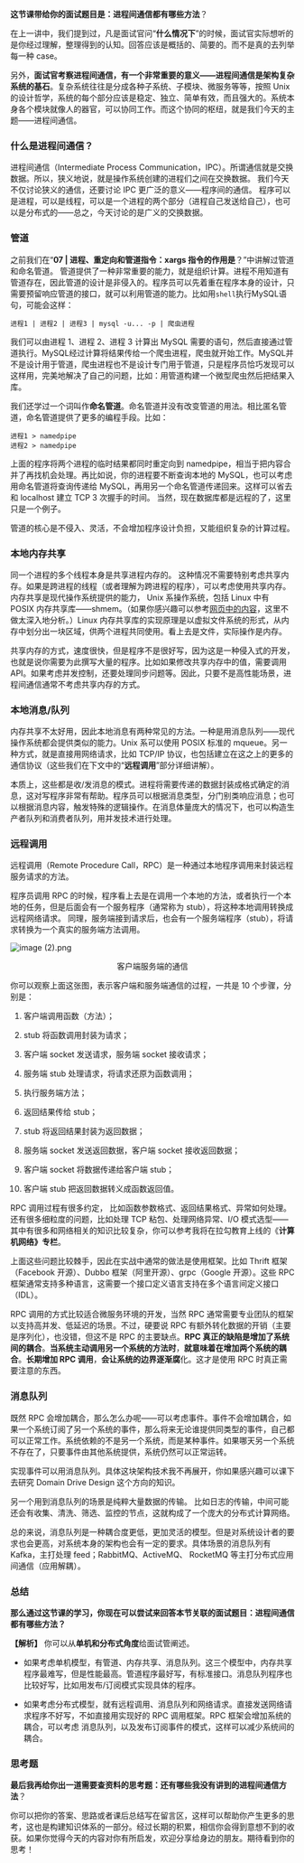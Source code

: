 <p data-nodeid="3499" class=""><strong data-nodeid="3568">这节课带给你的面试题目是：进程间通信都有哪些方法</strong>？</p>
<p data-nodeid="3500">在上一讲中，我们提到过，凡是面试官问“<strong data-nodeid="3574">什么情况下</strong>”的时候，面试官实际想听的是你经过理解，整理得到的认知。回答应该是概括的、简要的。而不是真的去列举每一种 case。</p>
<p data-nodeid="3501">另外，<strong data-nodeid="3580">面试官考察进程间通信，有一个非常重要的意义——进程间通信是架构复杂系统的基石</strong>。复杂系统往往是分成各种子系统、子模块、微服务等等，按照 Unix 的设计哲学，系统的每个部分应该是稳定、独立、简单有效，而且强大的。系统本身各个模块就像人的器官，可以协同工作。而这个协同的枢纽，就是我们今天的主题——进程间通信。</p>
<h3 data-nodeid="3502">什么是进程间通信？</h3>
<p data-nodeid="3503">进程间通信（Intermediate Process Communication，IPC）。所谓通信就是交换数据。所以，狭义地说，就是操作系统创建的进程们之间在交换数据。 我们今天不仅讨论狭义的通信，还要讨论 IPC 更广泛的意义——程序间的通信。 程序可以是进程，可以是线程，可以是一个进程的两个部分（进程自己发送给自己），也可以是分布式的——总之，今天讨论的是广义的交换数据。</p>
<h3 data-nodeid="3504">管道</h3>
<p data-nodeid="3505">之前我们在“<strong data-nodeid="3593">07 | 进程、重定向和管道指令：xargs 指令的作用是</strong>？”中讲解过管道和命名管道。 管道提供了一种非常重要的能力，就是组织计算。进程不用知道有管道存在，因此管道的设计是非侵入的。程序员可以先着重在程序本身的设计，只需要预留响应管道的接口，就可以利用管道的能力。比如用<code data-backticks="1" data-nodeid="3591">shell</code>执行MySQL语句，可能会这样：</p>
<pre class="lang-java" data-nodeid="3506"><code data-language="java">进程<span class="hljs-number">1</span> | 进程<span class="hljs-number">2</span> | 进程<span class="hljs-number">3</span> | mysql -u... -p | 爬虫进程
</code></pre>
<p data-nodeid="3507">我们可以由进程 1、进程 2、进程 3 计算出 MySQL 需要的语句，然后直接通过管道执行。MySQL经过计算将结果传给一个爬虫进程，爬虫就开始工作。MySQL并不是设计用于管道，爬虫进程也不是设计专门用于管道，只是程序员恰巧发现可以这样用，完美地解决了自己的问题，比如：用管道构建一个微型爬虫然后把结果入库。</p>
<p data-nodeid="3508">我们还学过一个词叫作<strong data-nodeid="3600">命名管道</strong>。命名管道并没有改变管道的用法。相比匿名管道，命名管道提供了更多的编程手段。比如：</p>
<pre class="lang-java" data-nodeid="3509"><code data-language="java">进程<span class="hljs-number">1</span> &gt; namedpipe
进程<span class="hljs-number">2</span> &gt; namedpipe
</code></pre>
<p data-nodeid="3510">上面的程序将两个进程的临时结果都同时重定向到 namedpipe，相当于把内容合并了再找机会处理。再比如说，你的进程要不断查询本地的 MySQL，也可以考虑用命名管道将查询传递给 MySQL，再用另一个命名管道传递回来。这样可以省去和 localhost 建立 TCP 3 次握手的时间。 当然，现在数据库都是远程的了，这里只是一个例子。</p>
<p data-nodeid="3511">管道的核心是不侵入、灵活，不会增加程序设计负担，又能组织复杂的计算过程。</p>
<h3 data-nodeid="3512">本地内存共享</h3>
<p data-nodeid="3513">同一个进程的多个线程本身是共享进程内存的。 这种情况不需要特别考虑共享内存。如果是跨进程的线程（或者理解为跨进程的程序），可以考虑使用共享内存。内存共享是现代操作系统提供的能力， Unix 系操作系统，包括 Linux 中有 POSIX 内存共享库——shmem。（如果你感兴趣可以参考<a href="https://www.man7.org/linux/man-pages/man7/shm_overview.7.html" data-nodeid="3607">网页中的内容</a>，这里不做太深入地分析。）Linux 内存共享库的实现原理是以虚拟文件系统的形式，从内存中划分出一块区域，供两个进程共同使用。看上去是文件，实际操作是内存。</p>
<p data-nodeid="3514">共享内存的方式，速度很快，但是程序不是很好写，因为这是一种侵入式的开发，也就是说你需要为此撰写大量的程序。比如如果修改共享内存中的值，需要调用 API。如果考虑并发控制，还要处理同步问题等。因此，只要不是高性能场景，进程间通信通常不考虑共享内存的方式。</p>
<h3 data-nodeid="3515">本地消息/队列</h3>
<p data-nodeid="3516">内存共享不太好用，因此本地消息有两种常见的方法。一种是用消息队列——现代操作系统都会提供类似的能力。Unix 系可以使用 POSIX 标准的 mqueue。另一种方式，就是直接用网络请求，比如 TCP/IP 协议，也包括建立在这之上的更多的通信协议（这些我们在下文中的“<strong data-nodeid="3616">远程调用</strong>”部分详细讲解）。</p>
<p data-nodeid="3517">本质上，这些都是收/发消息的模式。进程将需要传递的数据封装成格式确定的消息，这对写程序非常有帮助。程序员可以根据消息类型，分门别类响应消息；也可以根据消息内容，触发特殊的逻辑操作。在消息体量庞大的情况下，也可以构造生产者队列和消费者队列，用并发技术进行处理。</p>
<h3 data-nodeid="3518">远程调用</h3>
<p data-nodeid="3519">远程调用（Remote Procedure Call，RPC）是一种通过本地程序调用来封装远程服务请求的方法。</p>
<p data-nodeid="3520">程序员调用 RPC 的时候，程序看上去是在调用一个本地的方法，或者执行一个本地的任务，但是后面会有一个服务程序（通常称为 stub），将这种本地调用转换成远程网络请求。 同理，服务端接到请求后，也会有一个服务端程序（stub），将请求转换为一个真实的服务端方法调用。</p>
<p data-nodeid="3521"><img src="https://s0.lgstatic.com/i/image/M00/6F/F9/Ciqc1F-3nPGAUbAMAAC3qcOo5g0709.png" alt="image (2).png" data-nodeid="3623"></p>
<div data-nodeid="3522"><p style="text-align:center">客户端服务端的通信</p></div>
<p data-nodeid="3523">你可以观察上面这张图，表示客户端和服务端通信的过程，一共是 10 个步骤，分别是：</p>
<ol data-nodeid="3524">
<li data-nodeid="3525">
<p data-nodeid="3526">客户端调用函数（方法）；</p>
</li>
<li data-nodeid="3527">
<p data-nodeid="3528">stub 将函数调用封装为请求；</p>
</li>
<li data-nodeid="3529">
<p data-nodeid="3530">客户端 socket 发送请求，服务端 socket 接收请求；</p>
</li>
<li data-nodeid="3531">
<p data-nodeid="3532">服务端 stub 处理请求，将请求还原为函数调用；</p>
</li>
<li data-nodeid="3533">
<p data-nodeid="3534">执行服务端方法；</p>
</li>
<li data-nodeid="3535">
<p data-nodeid="3536">返回结果传给 stub；</p>
</li>
<li data-nodeid="3537">
<p data-nodeid="3538">stub 将返回结果封装为返回数据；</p>
</li>
<li data-nodeid="3539">
<p data-nodeid="3540">服务端 socket 发送返回数据，客户端 socket 接收返回数据；</p>
</li>
<li data-nodeid="3541">
<p data-nodeid="3542">客户端 socket 将数据传递给客户端 stub；</p>
</li>
<li data-nodeid="3543">
<p data-nodeid="3544">客户端 stub 把返回数据转义成函数返回值。</p>
</li>
</ol>
<p data-nodeid="3545">RPC 调用过程有很多约定， 比如函数参数格式、返回结果格式、异常如何处理。还有很多细粒度的问题，比如处理 TCP 粘包、处理网络异常、I/O 模式选型——其中有很多和网络相关的知识比较复杂，你可以参考我将在拉勾教育上线的《<strong data-nodeid="3640">计算机网络》专栏</strong>。</p>
<p data-nodeid="3546">上面这些问题比较棘手，因此在实战中通常的做法是使用框架。比如 Thrift 框架（Facebook 开源）、Dubbo 框架（阿里开源）、grpc（Google 开源）。这些 RPC 框架通常支持多种语言，这需要一个接口定义语言支持在多个语言间定义接口（IDL）。</p>
<p data-nodeid="3547">RPC 调用的方式比较适合微服务环境的开发，当然 RPC 通常需要专业团队的框架以支持高并发、低延迟的场景。不过，硬要说 RPC 有额外转化数据的开销（主要是序列化），也没错，但这不是 RPC 的主要缺点。<strong data-nodeid="3663">RPC 真正的缺陷是增加了系统间的耦合</strong>。<strong data-nodeid="3664">当系统主动调用另一个系统的方法时</strong>，<strong data-nodeid="3665">就意味着在增加两个系统的耦合</strong>。<strong data-nodeid="3666">长期增加 RPC 调用</strong>，<strong data-nodeid="3667">会让系统的边界逐渐腐</strong>化。这才是使用 RPC 时真正需要注意的东西。</p>
<h3 data-nodeid="3548">消息队列</h3>
<p data-nodeid="3549">既然 RPC 会增加耦合，那么怎么办呢——可以考虑事件。事件不会增加耦合，如果一个系统订阅了另一个系统的事件，那么将来无论谁提供同类型的事件，自己都可以正常工作。系统依赖的不是另一个系统，而是某种事件。如果哪天另一个系统不存在了，只要事件由其他系统提供，系统仍然可以正常运转。</p>
<p data-nodeid="4493" class="">实现事件可以用消息队列。具体这块架构技术我不再展开，你如果感兴趣可以课下去研究 Domain Drive Design 这个方向的知识。</p>



<p data-nodeid="3551" class="te-preview-highlight">另一个用到消息队列的场景是纯粹大量数据的传输。 比如日志的传输，中间可能还会有收集、清洗、筛选、监控的节点，这就构成了一个庞大的分布式计算网络。</p>
<p data-nodeid="3552">总的来说，消息队列是一种耦合度更低，更加灵活的模型。但是对系统设计者的要求也会更高，对系统本身的架构也会有一定的要求。具体场景的消息队列有 Kafka，主打处理 feed；RabbitMQ、ActiveMQ、 RocketMQ 等主打分布式应用间通信（应用解耦）。</p>
<h3 data-nodeid="3553">总结</h3>
<p data-nodeid="3554"><strong data-nodeid="3677">那么通过这节课的学习，你现在可以尝试来回答本节关联的面试题目：进程间通信都有哪些方法？</strong></p>
<p data-nodeid="3555"><strong data-nodeid="3686">【解析】</strong> 你可以从<strong data-nodeid="3687">单机和分布式角度</strong>给面试管阐述。</p>
<ul data-nodeid="3556">
<li data-nodeid="3557">
<p data-nodeid="3558">如果考虑单机模型，有管道、内存共享、消息队列。这三个模型中，内存共享程序最难写，但是性能最高。管道程序最好写，有标准接口。消息队列程序也比较好写，比如用发布/订阅模式实现具体的程序。</p>
</li>
<li data-nodeid="3559">
<p data-nodeid="3560">如果考虑分布式模型，就有远程调用、消息队列和网络请求。直接发送网络请求程序不好写，不如直接用实现好的 RPC 调用框架。RPC 框架会增加系统的耦合，可以考虑 消息队列，以及发布订阅事件的模式，这样可以减少系统间的耦合。</p>
</li>
</ul>
<h3 data-nodeid="3561">思考题</h3>
<p data-nodeid="3562"><strong data-nodeid="3695">最后我再给你出一道需要查资料的思考题：还有哪些我没有讲到的进程间通信方法</strong>？</p>
<p data-nodeid="3563" class="">你可以把你的答案、思路或者课后总结写在留言区，这样可以帮助你产生更多的思考，这也是构建知识体系的一部分。经过长期的积累，相信你会得到意想不到的收获。如果你觉得今天的内容对你有所启发，欢迎分享给身边的朋友。期待看到你的思考！</p>